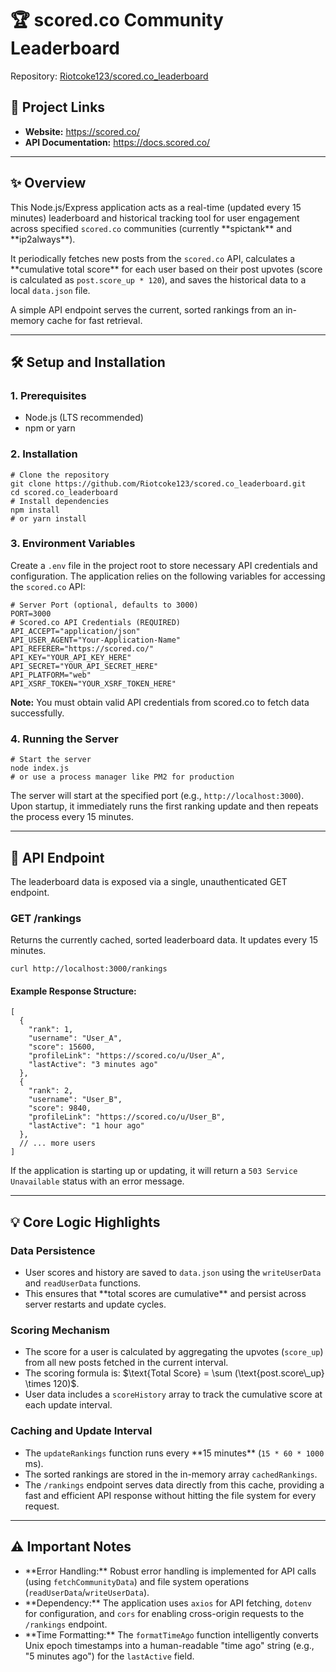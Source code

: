 <!DOCTYPE html>
<html lang="en">
<head>

</head>
<body>
    <h1>🏆 scored.co Community Leaderboard</h1>
    <p class="repo-link">Repository: <a href="https://github.com/Riotcoke123/scored.co_leaderboard" target="_blank">Riotcoke123/scored.co_leaderboard</a></p>
    <h2>🔗 Project Links</h2>
    <ul>
        <li><strong>Website:</strong> <a href="https://scored.co/" target="_blank">https://scored.co/</a></li>
        <li><strong>API Documentation:</strong> <a href="https://docs.scored.co/" target="_blank">https://docs.scored.co/</a></li>
    </ul>
    <hr>
    <h2>✨ Overview</h2>
    <p>This Node.js/Express application acts as a real-time (updated every 15 minutes) leaderboard and historical tracking tool for user engagement across specified <code>scored.co</code> communities (currently **spictank** and **ip2always**).</p>
    <p>It periodically fetches new posts from the <code>scored.co</code> API, calculates a **cumulative total score** for each user based on their post upvotes (score is calculated as <code>post.score_up * 120</code>), and saves the historical data to a local <code>data.json</code> file.</p>
    <p>A simple API endpoint serves the current, sorted rankings from an in-memory cache for fast retrieval.</p>
    <hr>
    <h2>🛠️ Setup and Installation</h2>
    <h3>1. Prerequisites</h3>
    <ul>
        <li>Node.js (LTS recommended)</li>
        <li>npm or yarn</li>
    </ul>
    <h3>2. Installation</h3>
    <pre><code># Clone the repository
git clone https://github.com/Riotcoke123/scored.co_leaderboard.git
cd scored.co_leaderboard
# Install dependencies
npm install
# or yarn install</code></pre>
    <h3>3. Environment Variables</h3>
    <p>Create a <code>.env</code> file in the project root to store necessary API credentials and configuration. The application relies on the following variables for accessing the <code>scored.co</code> API:</p>
    <pre><code># Server Port (optional, defaults to 3000)
PORT=3000
# Scored.co API Credentials (REQUIRED)
API_ACCEPT="application/json"
API_USER_AGENT="Your-Application-Name"
API_REFERER="https://scored.co/"
API_KEY="YOUR_API_KEY_HERE"
API_SECRET="YOUR_API_SECRET_HERE"
API_PLATFORM="web"
API_XSRF_TOKEN="YOUR_XSRF_TOKEN_HERE"</code></pre>
    <p><strong>Note:</strong> You must obtain valid API credentials from scored.co to fetch data successfully.</p>
    <h3>4. Running the Server</h3>
    <pre><code># Start the server
node index.js
# or use a process manager like PM2 for production</code></pre>
    <p>The server will start at the specified port (e.g., <code>http://localhost:3000</code>). Upon startup, it immediately runs the first ranking update and then repeats the process every 15 minutes.</p>
    <hr>
    <h2>🚀 API Endpoint</h2>
    <p>The leaderboard data is exposed via a single, unauthenticated GET endpoint.</p>
    <h3>GET /rankings</h3>
    <p>Returns the currently cached, sorted leaderboard data. It updates every 15 minutes.</p>
    <pre><code>curl http://localhost:3000/rankings</code></pre>
    <h4>Example Response Structure:</h4>
    <pre><code>[
  {
    "rank": 1,
    "username": "User_A",
    "score": 15600,
    "profileLink": "https://scored.co/u/User_A",
    "lastActive": "3 minutes ago"
  },
  {
    "rank": 2,
    "username": "User_B",
    "score": 9840,
    "profileLink": "https://scored.co/u/User_B",
    "lastActive": "1 hour ago"
  },
  // ... more users
]</code></pre>
    <p>If the application is starting up or updating, it will return a <code>503 Service Unavailable</code> status with an error message.</p>
    <hr>
    <h2>💡 Core Logic Highlights</h2>
    <h3>Data Persistence</h3>
    <ul>
        <li>User scores and history are saved to <code>data.json</code> using the <code>writeUserData</code> and <code>readUserData</code> functions.</li>
        <li>This ensures that **total scores are cumulative** and persist across server restarts and update cycles.</li>
    </ul>
    <h3>Scoring Mechanism</h3>
    <ul>
        <li>The score for a user is calculated by aggregating the upvotes (<code>score_up</code>) from all new posts fetched in the current interval.</li>
        <li>The scoring formula is: $\text{Total Score} = \sum (\text{post.score\_up} \times 120)$.</li>
        <li>User data includes a <code>scoreHistory</code> array to track the cumulative score at each update interval.</li>
    </ul>
    <h3>Caching and Update Interval</h3>
    <ul>
        <li>The <code>updateRankings</code> function runs every **15 minutes** (<code>15 * 60 * 1000</code> ms).</li>
        <li>The sorted rankings are stored in the in-memory array <code>cachedRankings</code>.</li>
        <li>The <code>/rankings</code> endpoint serves data directly from this cache, providing a fast and efficient API response without hitting the file system for every request.</li>
    </ul>
    <hr>
    <h2>⚠️ Important Notes</h2>
    <ul>
        <li>**Error Handling:** Robust error handling is implemented for API calls (using <code>fetchCommunityData</code>) and file system operations (<code>readUserData</code>/<code>writeUserData</code>).</li>
        <li>**Dependency:** The application uses <code>axios</code> for API fetching, <code>dotenv</code> for configuration, and <code>cors</code> for enabling cross-origin requests to the <code>/rankings</code> endpoint.</li>
        <li>**Time Formatting:** The <code>formatTimeAgo</code> function intelligently converts Unix epoch timestamps into a human-readable "time ago" string (e.g., "5 minutes ago") for the <code>lastActive</code> field.</li>
    </ul>

</body>
</html>
